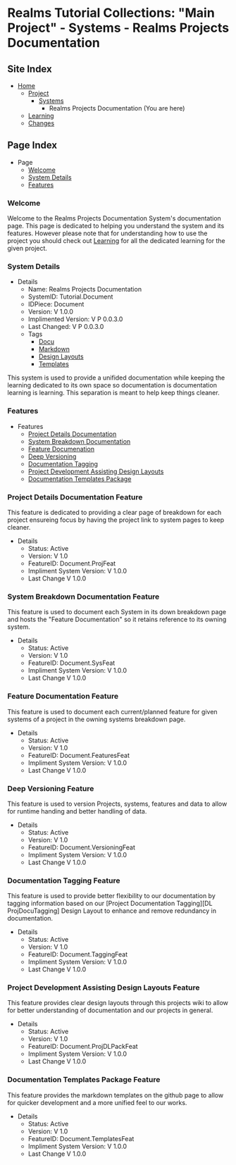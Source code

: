 [Page]:https://github.com/Ancient-Majik-Tech/Learn.Tutorial.Collections/blob/main/Project/Systems/Document.md

[Page Home]:https://github.com/Ancient-Majik-Tech/Learn.Tutorial.Collections/blob/main/README.md
[Page Proj Home]:https://github.com/Ancient-Majik-Tech/Learn.Tutorial.Collections/blob/main/Project/ProjectHome.md
[Page Learn Home]:https://github.com/Ancient-Majik-Tech/Learn.Tutorial.Collections/blob/main/Learn/Learn_Home.md
[Page Changes Home]:https://github.com/Ancient-Majik-Tech/Learn.Tutorial.Collections/blob/main/Changes/ChangeLog.md
[Page Systems]:https://github.com/Ancient-Majik-Tech/Learn.Tutorial.Collections/blob/main/Project/ProjectHome.md#systems-layout

[Sec Welcome]:https://github.com/Ancient-Majik-Tech/Learn.Tutorial.Collections/blob/main/Project/Systems/Document.md#welcome
[Sec Details]:https://github.com/Ancient-Majik-Tech/Learn.Tutorial.Collections/blob/main/Project/Systems/Document.md#system-details
[Sec Features]:https://github.com/Ancient-Majik-Tech/Learn.Tutorial.Collections/blob/main/Project/Systems/Document.md#features

[Feat Proj]:https://github.com/Ancient-Majik-Tech/Learn.Tutorial.Collections/blob/main/Project/Systems/Document.md#project-details-documentation-feature
[Feat System]:https://github.com/Ancient-Majik-Tech/Learn.Tutorial.Collections/blob/main/Project/Systems/Document.md#system-breakdown-documentation-feature
[Feat Features]:https://github.com/Ancient-Majik-Tech/Learn.Tutorial.Collections/blob/main/Project/Systems/Document.md#feature-documentation-feature
[Feat Versions]:https://github.com/Ancient-Majik-Tech/Learn.Tutorial.Collections/blob/main/Project/Systems/Document.md#deep-versioning-feature
[Feat Tagging]:https://github.com/Ancient-Majik-Tech/Learn.Tutorial.Collections/blob/main/Project/Systems/Document.md#documentation-tagging-feature
[Feat ProjDLPack]:https://github.com/Ancient-Majik-Tech/Learn.Tutorial.Collections/blob/main/Project/Systems/Document.md#project-development-assisting-design-layouts-feature
[Feat Templates]:https://github.com/Ancient-Majik-Tech/Learn.Tutorial.Collections/blob/main/Project/Systems/Document.md#documentation-templates-package-feature

[Tag Docu]:link
[Tag Markdown]:link
[Tag DL]:link
[Tag Templates]:link

# Realms Tutorial Collections: "Main Project" - Systems - Realms Projects Documentation

## Site Index

- [Home][Page Home]
	- [Project][Page Proj Home]
		- [Systems][Page Systems]
			- Realms Projects Documentation (You are here)
	- [Learning][Page Learn Home]
	- [Changes][Page Changes Home]

## Page Index

- Page
	- [Welcome][Sec Welcome]
	- [System Details][Sec Details]
	- [Features][Sec Features]

### Welcome

Welcome to the Realms Projects Documentation System's documentation page. This page is dedicated to helping you understand the system and its features. However please note that for understanding how to use the project you should check out [Learning][Page Learn Home] for all the dedicated learning for the given project.

### System Details

- Details
	- Name: Realms Projects Documentation
	- SystemID: Tutorial.Document
	- IDPiece: Document
	- Version: V 1.0.0
	- Implimented Version: V P 0.0.3.0
	- Last Changed: V P 0.0.3.0
	- Tags
		- [Docu][Tag Docu]
		- [Markdown][Tag Markdown]
		- [Design Layouts][Tag DL]
		- [Templates][Tag Templates]


This system is used to provide a unifided documentation while keeping the learning dedicated to its own space so documentation is documentation learning is learning. This separation is meant to help keep things cleaner.

### Features

- Features
	- [Project Details Documentation][Feat Proj]
	- [System Breakdown Documentation][Feat System]
	- [Feature Documenation][Feat Features]
	- [Deep Versioning][Feat Versions]
	- [Documentation Tagging][Feat Tagging]
	- [Project Development Assisting Design Layouts][Feat ProjDLPack]
	- [Documentation Templates Package][Feat Templates]


### Project Details Documentation Feature

This feature is dedicated to providing a clear page of breakdown for each project ensureing focus by having the project link to system pages to keep cleaner.

- Details
	- Status: Active
	- Version: V 1.0
	- FeatureID: Document.ProjFeat
	- Impliment System Version: V 1.0.0
	- Last Change V 1.0.0

### System Breakdown Documentation Feature

This feature is used to document each System in its down breakdown page and hosts the "Feature Documentation" so it retains reference to its owning system.

- Details
	- Status: Active
	- Version: V 1.0
	- FeatureID: Document.SysFeat
	- Impliment System Version: V 1.0.0
	- Last Change V 1.0.0

### Feature Documentation Feature

This feature is used to document each current/planned feature for given systems of a project in the owning systems breakdown page.

- Details
	- Status: Active
	- Version: V 1.0
	- FeatureID: Document.FeaturesFeat
	- Impliment System Version: V 1.0.0
	- Last Change V 1.0.0

### Deep Versioning Feature

This feature is used to version Projects, systems, features and data to allow for runtime handing and better handling of data.

- Details
	- Status: Active
	- Version: V 1.0
	- FeatureID: Document.VersioningFeat
	- Impliment System Version: V 1.0.0
	- Last Change V 1.0.0

### Documentation Tagging Feature

This feature is used to provide better flexibility to our documentation by tagging information based on our [Project Documentation Tagging][DL ProjDocuTagging] Design Layout to enhance and remove redundancy in documentation.

- Details
	- Status: Active
	- Version: V 1.0
	- FeatureID: Document.TaggingFeat
	- Impliment System Version: V 1.0.0
	- Last Change V 1.0.0

### Project Development Assisting Design Layouts Feature

This feature provides clear design layouts through this projects wiki to allow for better understanding of documentation and our projects in general.

- Details
	- Status: Active
	- Version: V 1.0
	- FeatureID: Document.ProjDLPackFeat
	- Impliment System Version: V 1.0.0
	- Last Change V 1.0.0

### Documentation Templates Package Feature

This feature provides the markdown templates on the github page to allow for quicker development and a more unified feel to our works.

- Details
	- Status: Active
	- Version: V 1.0
	- FeatureID: Document.TemplatesFeat
	- Impliment System Version: V 1.0.0
	- Last Change V 1.0.0